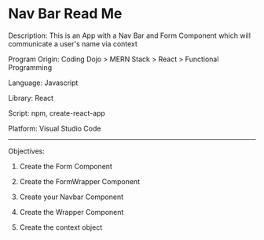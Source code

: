# Nav Bar Read Me

Description: This is an App with a Nav Bar and Form Component which will communicate a user's name via context

Program Origin: Coding Dojo > MERN Stack > React > Functional Programming

Language: Javascript

Library: React

Script: npm, create-react-app

Platform: Visual Studio Code

---------------

Objectives:

1. Create the Form Component

2. Create the FormWrapper Component

3. Create your Navbar Component

4. Create the Wrapper Component

5. Create the context object